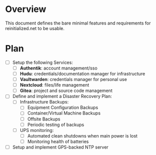 # Overview
This document defines the bare minimal features and requirements for reinitialized.net to be usable.

# Plan
- [ ] Setup the following Services:
	- [ ] **Authentik**: account management/sso
	- [ ] **Hudu**: credentials/documentation manager for infrastructure
	- [ ] **Vaultwarden**: credentials manager for personal use
	- [ ] **Nextcloud**: files/life management
	- [ ] **Gitea**: project and source code management
- [ ] Define and implement a Disaster Recovery Plan:
	- [ ] Infrastructure Backups:
		- [ ] Equipment Configuration Backups
		- [ ] Container/Virtual Machine Backups
		- [ ] Offsite Backups
		- [ ] Periodic testing of backups
	- [ ] UPS monitoring:
		- [ ] Automated clean shutdowns when main power is lost
		- [ ] Monitoring health of batteries
- [ ] Setup and implement GPS-backed NTP server